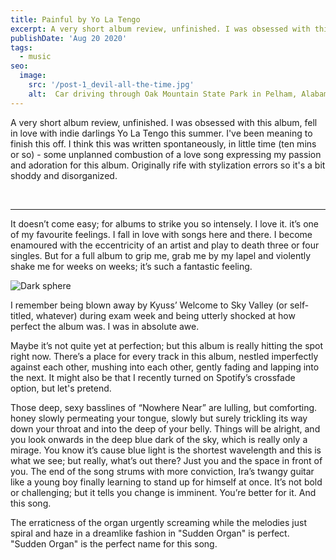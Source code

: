 ```yaml
---
title: Painful by Yo La Tengo
excerpt: A very short album review, unfinished. I was obsessed with this album, fell in love with indie darlings Yo La Tengo this summer. I've been meaning to finish this off. I think this was written spontaneously, in little time (ten mins or so) - some unplanned combustion of a love song expressing my passion and adoration for this album. Originally rife with stylization errors so it's a bit shoddy and disorganized.
publishDate: 'Aug 20 2020'
tags:
  - music
seo:
  image:
    src: '/post-1_devil-all-the-time.jpg'
    alt:  Car driving through Oak Mountain State Park in Pelham, Alabama
---
```

A very short album review, unfinished. I was obsessed with this album, fell in love with indie darlings Yo La Tengo this summer. I've been meaning to finish this off. I think this was written spontaneously, in little time (ten mins or so) - some unplanned combustion of a love song expressing my passion and adoration for this album. Originally rife with stylization errors so it's a bit shoddy and disorganized.

<br> <hr>
It doesn’t come easy; for albums to strike you so intensely. I love it. it’s one of my favourite feelings. I fall in love with songs here and there. I become enamoured with the eccentricity of an artist and play to death three or four singles. But for a full album to grip me, grab me by my lapel and violently shake me for weeks on weeks; it’s such a fantastic feeling.

![Dark sphere](/post-5.jpg)

I remember being blown away by Kyuss’ Welcome to Sky Valley (or self-titled, whatever) during exam week and being utterly shocked at how perfect the album was. I was in absolute awe.

Maybe it’s not quite yet at perfection; but this album is really hitting the spot right now. There’s a place for every track in this album, nestled imperfectly against each other, mushing into each other, gently fading and lapping into the next. It might also be that I recently turned on Spotify’s crossfade option, but let's pretend.

Those deep, sexy basslines of “Nowhere Near” are lulling, but comforting. honey slowly permeating your tongue, slowly but surely trickling its way down your throat and into the deep of your belly. Things will be alright, and you look onwards in the deep blue dark of the sky, which is really only a mirage. You know it’s cause blue light is the shortest wavelength and this is what we see; but really, what’s out there? Just you and the space in front of you. The end of the song strums with more conviction, Ira’s twangy guitar like a young boy finally learning to stand up for himself at once. It’s not bold or challenging; but it tells you change is imminent. You’re better for it. And this song.

The erraticness of the organ urgently screaming while the melodies just spiral and haze in a dreamlike fashion in "Sudden Organ" is perfect. "Sudden Organ" is the perfect name for this song.
